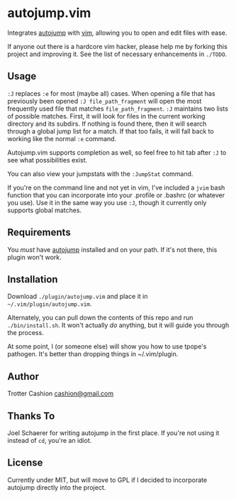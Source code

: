 autojump.vim
============

Integrates [autojump](https://github.com/joelthelion/autojump) with
[vim](http://www.vim.org/), allowing you to open and edit files with ease.

If anyone out there is a hardcore vim hacker, please help me by forking this
project and improving it. See the list of necessary enhancements in `./TODO`.

Usage
-----

`:J` replaces `:e` for most (maybe all) cases. When opening a file that has
previously been opened `:J file_path_fragment` will open the most frequently
used file that matches `file_path_fragment`. `:J` maintains two lists of
possible matches. First, it will look for files in the current working
directory and its subdirs. If nothing is found there, then it will search
through a global jump list for a match. If that too fails, it will fall back to
working like the normal `:e` command.

Autojump.vim supports completion as well, so feel free to hit tab after `:J` to
see what possibilities exist.

You can also view your jumpstats with the `:JumpStat` command.

If you're on the command line and not yet in vim, I've included a `jvim` bash
function that you can incorporate into your .profile or .bashrc (or whatever
you use). Use it in the same way you use `:J`, though it currently only
supports global matches.

Requirements
------------

You *must* have [autojump](https://github.com/joelthelion/autojump) installed
and on your path. If it's not there, this plugin won't work.

Installation
------------

Download `./plugin/autojump.vim` and place it in `~/.vim/plugin/autojump.vim`.

Alternately, you can pull down the contents of this repo and run
`./bin/install.sh`. It won't actually _do_ anything, but it will guide you
through the process.

At some point, I (or someone else) will show you how to use tpope's pathogen.
It's better than dropping things in ~/.vim/plugin.

Author
------

Trotter Cashion <cashion@gmail.com>

Thanks To
---------

Joel Schaerer for writing autojump in the first place. If you're not using it
instead of `cd`, you're an idiot.

License
-------

Currently under MIT, but will move to GPL if I decided to incorporate autojump
directly into the project.
